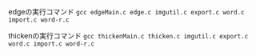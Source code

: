 edgeの実行コマンド
`gcc edgeMain.c edge.c imgutil.c export.c word.c import.c word-r.c`

thickenの実行コマンド
`gcc thickenMain.c thicken.c imgutil.c export.c word.c import.c word-r.c`
